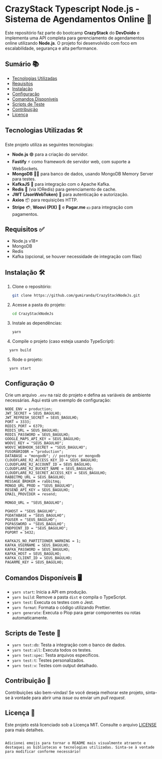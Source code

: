 
# CrazyStack Typescript Node.js - Sistema de Agendamentos Online 🚀

Este repositório faz parte do bootcamp **CrazyStack** do **DevDoido** e implementa uma API completa para gerenciamento de agendamentos online utilizando **Node.js**. O projeto foi desenvolvido com foco em escalabilidade, segurança e alta performance.

## Sumário 📚

- [Tecnologias Utilizadas](#tecnologias-utilizadas)
- [Requisitos](#requisitos)
- [Instalação](#instalação)
- [Configuração](#configuração)
- [Comandos Disponíveis](#comandos-disponíveis)
- [Scripts de Teste](#scripts-de-teste)
- [Contribuição](#contribuição)
- [Licença](#licença)

## Tecnologias Utilizadas 🛠️

Este projeto utiliza as seguintes tecnologias:

- **Node.js** 🟢 para a criação do servidor.
- **Fastify** ⚡ como framework de servidor web, com suporte a WebSockets.
- **MongoDB** 🐱‍💻 para banco de dados, usando MongoDB Memory Server para testes.
- **KafkaJS** 🐻 para integração com o Apache Kafka.
- **Redis** 🧊 (via IORedis) para gerenciamento de cache.
- **JWT (JsonWebToken)** 🔐 para autenticação e autorização.
- **Axios** 📦 para requisições HTTP.
- **Stripe** 💳, **Woovi (PIX)** 💸 e **Pagar.me** 💵 para integração com pagamentos.

## Requisitos ✅

- Node.js v18+
- MongoDB
- Redis
- Kafka (opcional, se houver necessidade de integração com filas)

## Instalação 🛠️

1. Clone o repositório:

   ```bash
   git clone https://github.com/gumiranda/CrazyStackNodeJs.git
   ```

2. Acesse a pasta do projeto:

   ```bash
   cd CrazyStackNodeJs
   ```

3. Instale as dependências:

   ```bash
   yarn
   ```

4. Compile o projeto (caso esteja usando TypeScript):

```bash
  yarn build
```

5. Rode o projeto:

```bash
  yarn start
```

## Configuração ⚙️

Crie um arquivo `.env` na raiz do projeto e defina as variáveis de ambiente necessárias. Aqui está um exemplo de configuração:

```env
NODE_ENV = production;
JWT_SECRET = SEUS_BAGULHO;
JWT_REFRESH_SECRET = SEUS_BAGULHO;
PORT = 3333;
REDIS_PORT = 6379;
REDIS_URL = SEUS_BAGULHO;
REDIS_PASSWORD = SEUS_BAGULHO;
GOOGLE_MAPS_API_KEY = SEUS_BAGULHO;
WOOVI_KEY = "SEUS_BAGULHO";
WOOVI_WEBHOOK_SECRET = "SEUS_BAGULHO";
FUSORARIOBR = "production";
DATABASE = "mongodb"; // postgres or mongodb
CLOUDFLARE_R2_ACCESS_KEY_ID = SEUS_BAGULHO;
CLOUDFLARE_R2_ACCOUNT_ID = SEUS_BAGULHO;
CLOUDFLARE_R2_BUCKET_NAME = SEUS_BAGULHO;
CLOUDFLARE_R2_SECRET_ACCESS_KEY = SEUS_BAGULHO;
RABBITMQ_URL = SEUS_BAGULHO;
MESSAGE_BROKER = rabbitmq;
MONGO_URL_PROD = "SEUS_BAGULHO";
RESEND_API_KEY = SEUS_BAGULHO;
EMAIL_PROVIDER = resend;

MONGO_URL = "SEUS_BAGULHO";

PGHOST = "SEUS_BAGULHO";
PGDATABASE = "SEUS_BAGULHO";
PGUSER = "SEUS_BAGULHO";
PGPASSWORD = "SEUS_BAGULHO";
ENDPOINT_ID = "SEUS_BAGULHO";
PGPORT = 5432;

KAFKAJS_NO_PARTITIONER_WARNING = 1;
KAFKA_USERNAME = SEUS_BAGULHO;
KAFKA_PASSWORD = SEUS_BAGULHO;
KAFKA_HOST = SEUS_BAGULHO;
KAFKA_CLIENT_ID = SEUS_BAGULHO;
PAGARME_KEY = SEUS_BAGULHO;

```


## Comandos Disponíveis 🖥️

- `yarn start`: Inicia a API em produção.
- `yarn build`: Remove a pasta `dist` e compila o TypeScript.
- `yarn test`: Executa os testes com o Jest.
- `yarn format`: Formata o código utilizando Prettier.
- `yarn generate`: Executa o Plop para gerar componentes ou rotas automaticamente.

## Scripts de Teste 🧪

- `yarn test:db`: Testa a integração com o banco de dados.
- `yarn test:all`: Executa todos os testes.
- `yarn test:spec`: Testa arquivos específicos.
- `yarn test:t`: Testes personalizados.
- `yarn test:v`: Testes com output detalhado.

## Contribuição 🤝

Contribuições são bem-vindas! Se você deseja melhorar este projeto, sinta-se à vontade para abrir uma *issue* ou enviar um *pull request*.

## Licença 📜

Este projeto está licenciado sob a Licença MIT. Consulte o arquivo [LICENSE](./LICENSE) para mais detalhes.
```

Adicionei emojis para tornar o README mais visualmente atraente e destaquei as bibliotecas e tecnologias utilizadas. Sinta-se à vontade para modificar conforme necessário!
